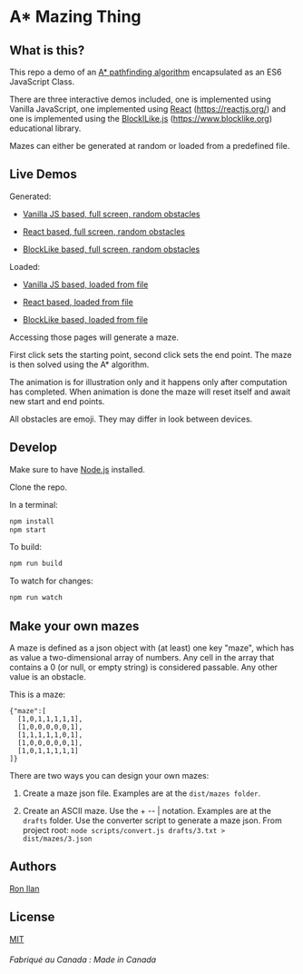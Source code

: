 # A* Mazing Thing

## What is this?

This repo a demo of an [A* pathfinding algorithm](https://en.wikipedia.org/wiki/A*_search_algorithm) encapsulated as an ES6 JavaScript Class.

There are three interactive demos included, one is implemented using Vanilla JavaScript, one implemented using [React](https://reactjs.org/) (https://reactjs.org/) and one is implemented using the [BlocklLike.js](https://github.com/ronilan/BlockLike) (https://www.blocklike.org) educational library.

Mazes can either be generated at random or loaded from a predefined file.

## Live Demos
Generated:

- [Vanilla JS based, full screen, random obstacles](https://www.ronilan.com/a-mazing-thing/vanilla.html)

- [React based, full screen, random obstacles](https://www.ronilan.com/a-mazing-thing/react.html)

- [BlockLike based, full screen, random obstacles](https://www.ronilan.com/a-mazing-thing/blocklike.html)

Loaded:

- [Vanilla JS based, loaded from file](https://www.ronilan.com/a-mazing-thing/vanilla.html#1)

- [React based, loaded from file](https://www.ronilan.com/a-mazing-thing/react.html#3)

- [BlockLike based, loaded from file](https://www.ronilan.com/a-mazing-thing/blocklike.html#2)
 
Accessing those pages will generate a maze. 

First click sets the starting point, second click sets the end point. The maze is then solved using the A* algorithm. 

The animation is for illustration only and it happens only after computation has completed. When animation is done the maze will reset itself and await new start and end points.

All obstacles are emoji. They may differ in look between devices.

## Develop

Make sure to have [Node.js](https://nodejs.org) installed.

Clone the repo.

In a terminal:

```sh
npm install
npm start
```
To build:
```sh
npm run build
```
To watch for changes:
```sh
npm run watch
```

## Make your own mazes

A maze is defined as a json object with (at least) one key "maze", which has as value a two-dimensional array of numbers. Any cell in the array that contains a 0 (or null, or empty string) is considered passable. Any other value is an obstacle.

This is a maze:
```
{"maze":[
  [1,0,1,1,1,1,1],
  [1,0,0,0,0,0,1],
  [1,1,1,1,1,0,1],
  [1,0,0,0,0,0,1],
  [1,0,1,1,1,1,1]
]}
```

There are two ways you can design your own mazes:

1. Create a maze json file. Examples are at the ```dist/mazes folder```.

2. Create an ASCII maze. Use the + -- | notation. Examples are at the ```drafts``` folder. Use the converter script to generate a maze json. From project root: ```node scripts/convert.js drafts/3.txt > dist/mazes/3.json```

## Authors

[Ron Ilan](https://www.ronilan.com)

## License
[MIT](https://en.wikipedia.org/wiki/MIT_License)

###### Fabriqué au Canada : Made in Canada